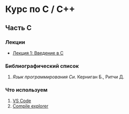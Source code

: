 # Курс по С / С++

## Часть C

### Лекции

* [Лекция 1: Введение в С](./c_lessons/l01_introduction/README.md)

### Библиографический список

1. _Язык программирования Си_. Керниган Б., Ритчи Д.

### Что используем

1. [VS Code](https://code.visualstudio.com/download)
2. [Compile explorer](https://godbolt.org/)
   